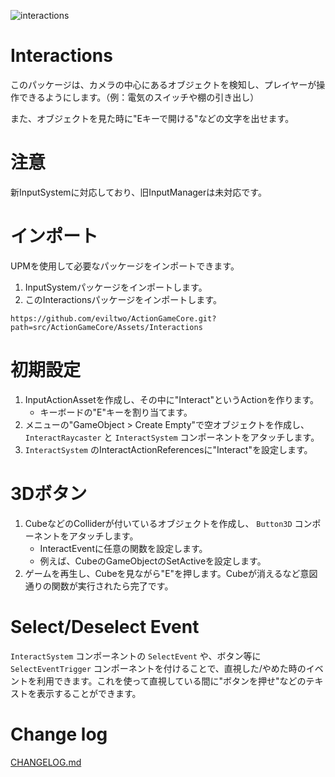 ![interactions](https://github.com/eviltwo/ActionGameCore/assets/7721151/b120e93d-d9a7-4a83-bcc3-7f1bda0e6d3d)

# Interactions
このパッケージは、カメラの中心にあるオブジェクトを検知し、プレイヤーが操作できるようにします。（例：電気のスイッチや棚の引き出し）

また、オブジェクトを見た時に"Eキーで開ける"などの文字を出せます。


# 注意
新InputSystemに対応しており、旧InputManagerは未対応です。

# インポート
UPMを使用して必要なパッケージをインポートできます。
1. InputSystemパッケージをインポートします。
1. このInteractionsパッケージをインポートします。
```
https://github.com/eviltwo/ActionGameCore.git?path=src/ActionGameCore/Assets/Interactions
```

# 初期設定
1. InputActionAssetを作成し、その中に"Interact"というActionを作ります。
    - キーボードの"E"キーを割り当てます。
1. メニューの"GameObject > Create Empty"で空オブジェクトを作成し、 `InteractRaycaster` と `InteractSystem` コンポーネントをアタッチします。
1. `InteractSystem` のInteractActionReferencesに"Interact"を設定します。

# 3Dボタン
1. CubeなどのColliderが付いているオブジェクトを作成し、 `Button3D` コンポーネントをアタッチします。
    - InteractEventに任意の関数を設定します。
    - 例えば、CubeのGameObjectのSetActiveを設定します。
1. ゲームを再生し、Cubeを見ながら"E"を押します。Cubeが消えるなど意図通りの関数が実行されたら完了です。

# Select/Deselect Event
`InteractSystem` コンポーネントの `SelectEvent` や、ボタン等に `SelectEventTrigger` コンポーネントを付けることで、直視した/やめた時のイベントを利用できます。これを使って直視している間に"ボタンを押せ"などのテキストを表示することができます。

# Change log
[CHANGELOG.md](CHANGELOG.md)
